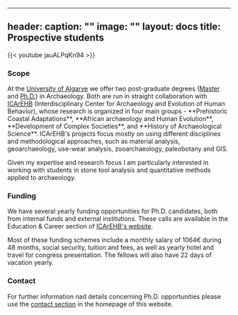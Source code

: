 
---
header:
  caption: ""
  image: ""
layout: docs
title: Prospective students
---

{{< youtube jauALPqKn94 >}}

<h3>Scope</h3>
<p>At the <a href="http://www.ualg.pt/">University of Algarve</a> we offer two post-graduate degrees (<a href="https://fchs.ualg.pt/en/curso/1471">Master</a> and <a href="https://fchs.ualg.pt/en/curso/1673">Ph.D.</a>) in Archaeology. Both are run in straight collaboration with <a href="http://www.icarehb.com/">ICArEHB</a> (Interdisciplinary Center for Archaeology and Evolution of Human Behavior), whose research is organized in four main groups - **Prehistoric Coastal Adaptations**, **African archaeology and Human Evolution**, **Development of Complex Societies**, and **History of Archaeological Science**. ICArEHB's projects focus mostly on using different disciplines and methodological approaches, such as material analysis, geoarchaeology, use-wear analysis, zooarchaeology, paleobotany and GIS.<p>
<p> Given my expertise and research focus I am particularly interested in working with students in stone tool analysis and quantitative methods applied to archaeology.<p>

<h3>Funding</h3>
<p> We have several yearly funding opportunities for Ph.D. candidates, both from internal funds and external institutions. These calls are available in the Education & Career section of <a href="http://www.icarehb.com/">ICArEHB's website</a>.<p>
<p> Most of these funding schemes include a monthly salary of 1064€ during 48 months, social security, tuition and fees, as well as yearly hotel and travel for congress presentation. The fellows will also have 22 days of vacation yearly.<p>

<h3>Contact</h3>
<p> For further information nad details concerning Ph.D. opportunities please use the <a href="https://www.joaocascalheira.com/#contact">contact section<a/> in the homepage of this website.<p>